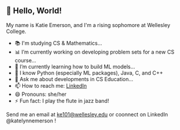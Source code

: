 ## 👋 Hello, World!
My name is Katie Emerson, and I'm a rising sophomore at Wellesley College.

- 📚 I'm studying CS & Mathematics...
- 📊 I’m currently working on developing problem sets for a new CS course...
- 🌱 I’m currently learning how to build ML models...
- 🔧 I know Python (especially ML packages), Java, C, and C++
- 💬 Ask me about developments in CS Education...
- 📫 How to reach me: [LinkedIn](https://www.linkedin.com/in/katelynnemerson/)
- 😄 Pronouns: she/her
- ⚡ Fun fact: I play the flute in jazz band!

Send me an email at [ke101@wellesley.edu](mailto:ke101@wellesley.edu) or coonnect on LinkedIn @katelynnemerson !
